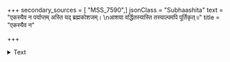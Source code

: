 +++
secondary_sources = [ "MSS_7590",]
jsonClass = "Subhaashita"
text = "एकस्यैव न पर्याप्तम् अस्ति यद् ब्रह्मकोशजम्।  \nआशया वर्द्धितस्यास्ति तस्याल्पमपि पूर्तिकृत्॥"
title = "एकस्यैव न"

+++

<details><summary>Text</summary>

एकस्यैव न पर्याप्तम् अस्ति यद् ब्रह्मकोशजम्।  
आशया वर्द्धितस्यास्ति तस्याल्पमपि पूर्तिकृत्॥
</details>
